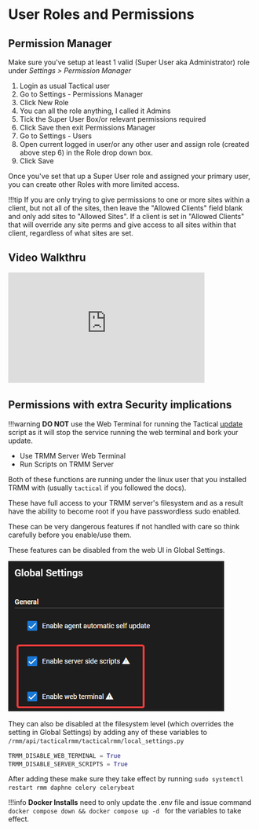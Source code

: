 # User Roles and Permissions

## Permission Manager

Make sure you've setup at least 1 valid (Super User aka Administrator) role under _Settings > Permission Manager_

1. Login as usual Tactical user
2. Go to Settings - Permissions Manager
3. Click New Role
4. You can all the role anything, I called it Admins
5. Tick the Super User Box/or relevant permissions required
6. Click Save then exit Permissions Manager
7. Go to Settings - Users
8. Open current logged in user/or any other user and assign role (created above step 6) in the Role drop down box.
9. Click Save 

Once you've set that up a Super User role and assigned your primary user, you can create other Roles with more limited access.

!!!tip
    If you are only trying to give permissions to one or more sites within a client, but not all of the sites, then leave the "Allowed Clients" field blank and only add sites to "Allowed Sites". If a client is set in "Allowed Clients" that will override any site perms and give access to all sites within that client, regardless of what sites are set.

## Video Walkthru

<div class="video-wrapper">
  <iframe width="400" height="225" src="https://www.youtube.com/embed/TTPLvgjMgp0" frameborder="0" allowfullscreen></iframe>
</div>

## Permissions with extra Security implications

!!!warning
    **DO NOT** use the Web Terminal for running the Tactical [update]() script as it will stop the service running the web terminal and bork your update.

* Use TRMM Server Web Terminal
* Run Scripts on TRMM Server

Both of these functions are running under the linux user that you installed TRMM with (usually `tactical` if you followed the docs).

These have full access to your TRMM server's filesystem and as a result have the ability to become root if you have passwordless sudo enabled.

These can be very dangerous features if not handled with care so think carefully before you enable/use them.

These features can be disabled from the web UI in Global Settings.

![alt text](images/trmm_permissions_scriptnterminal.png)

They can also be disabled at the filesystem level (which overrides the setting in Global Settings) by adding any of these variables to `/rmm/api/tacticalrmm/tacticalrmm/local_settings.py`

```py
TRMM_DISABLE_WEB_TERMINAL = True
TRMM_DISABLE_SERVER_SCRIPTS = True
```

After adding these make sure they take effect by running `sudo systemctl restart rmm daphne celery celerybeat`

!!!info
    **Docker Installs** need to only update the .env file and issue command  ```docker compose down && docker compose up -d ```  for the variables to take effect.
